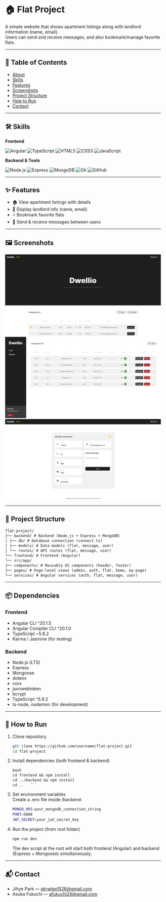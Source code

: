 # 🏠 Flat Project

A simple website that shows apartment listings along with landlord information (name, email).  
Users can send and receive messages, and also bookmark/manage favorite flats.

---

## 📑 Table of Contents

- [About](#-flat-project)
- [Skills](#-skills)
- [Features](#-features)
- [Screenshots](#-screenshots)
- [Project Structure](#-project-structure)
- [How to Run](#-how-to-run)
- [Contact](#-contact)

---

## 🛠 Skills

**Frontend**

<p align="left">
  <img src="https://cdn.jsdelivr.net/gh/devicons/devicon/icons/angularjs/angularjs-original.svg" alt="Angular" width="40" height="40"/>
  <img src="https://cdn.jsdelivr.net/gh/devicons/devicon/icons/typescript/typescript-original.svg" alt="TypeScript" width="40" height="40"/>
  <img src="https://cdn.jsdelivr.net/gh/devicons/devicon/icons/html5/html5-original.svg" alt="HTML5" width="40" height="40"/>
  <img src="https://cdn.jsdelivr.net/gh/devicons/devicon/icons/css3/css3-original.svg" alt="CSS3" width="40" height="40"/>
  <img src="https://cdn.jsdelivr.net/gh/devicons/devicon/icons/javascript/javascript-original.svg" alt="JavaScript" width="40" height="40"/>
</p>

**Backend & Tools**

<p align="left">
  <img src="https://cdn.jsdelivr.net/gh/devicons/devicon/icons/nodejs/nodejs-original.svg" alt="Node.js" width="40" height="40"/>
  <img src="https://cdn.jsdelivr.net/gh/devicons/devicon/icons/express/express-original.svg" alt="Express" width="40" height="40"/>
  <img src="https://cdn.jsdelivr.net/gh/devicons/devicon/icons/mongodb/mongodb-original.svg" alt="MongoDB" width="40" height="40"/>
  <img src="https://cdn.jsdelivr.net/gh/devicons/devicon/icons/git/git-original.svg" alt="Git" width="40" height="40"/>
  <img src="https://cdn.jsdelivr.net/gh/devicons/devicon/icons/github/github-original.svg" alt="GitHub" width="40" height="40"/>
</p>

---

## ✨ Features

- 🏠 View apartment listings with details
- 👤 Display landlord info (name, email)
- ⭐ Bookmark favorite flats
- 💬 Send & receive messages between users

---

## 🖼 Screenshots

![Home Page](frontend/public/screenshots/home.png)
![Flat Detail](frontend/public/screenshots/all-users.png)
![Messages](frontend/public/screenshots/flat-detail.png)

---

## 📂 Project Structure

```
flat-project/
├── backend/ # Backend (Node.js + Express + MongoDB)
│ ├── db/ # Database connection (connect.ts)
│ ├── models/ # Data models (flat, message, user)
│ └── routes/ # API routes (flat, message, user)
└── frontend/ # Frontend (Angular)
└── src/app/
├── components/ # Reusable UI components (header, footer)
├── pages/ # Page-level views (admin, auth, flat, home, my-page)
└── services/ # Angular services (auth, flat, message, user)
```

---

## 📦 Dependencies

### Frontend

- Angular CLI ^20.1.5
- Angular Compiler CLI ^20.1.0
- TypeScript ~5.8.2
- Karma / Jasmine (for testing)

### Backend

- Node.js (LTS)
- Express
- Mongoose
- dotenv
- cors
- jsonwebtoken
- bcrypt
- TypeScript ^5.9.2
- ts-node, nodemon (for development)

---

## 🚀 How to Run

1. Clone repository

   ```bash
   git clone https://github.com/username/flat-project.git
   cd flat-project
   ```

2. Install dependencies (both frontend & backend)

   ````
   bash
   cd frontend && npm install
   cd ../backend && npm install
   cd ..   ```

   ````

3. Set environment variables <br>
   Create a .env file inside /backend:

   ```bash
   MONGO_URI=your_mongodb_connection_string
   PORT=5000
   JWT_SECRET=your_jwt_secret_key
   ```

4. Run the project (from root folder)

   ```bash
   npm run dev
   ```

   The dev script at the root will start both frontend (Angular) and backend (Express + Mongoose) simultaneously.

---

## 📬 Contact

- Jihye Park — qkrwlgp1526@gmail.com
- Asuka Fukuchi — afukuchi24@gmail.com
